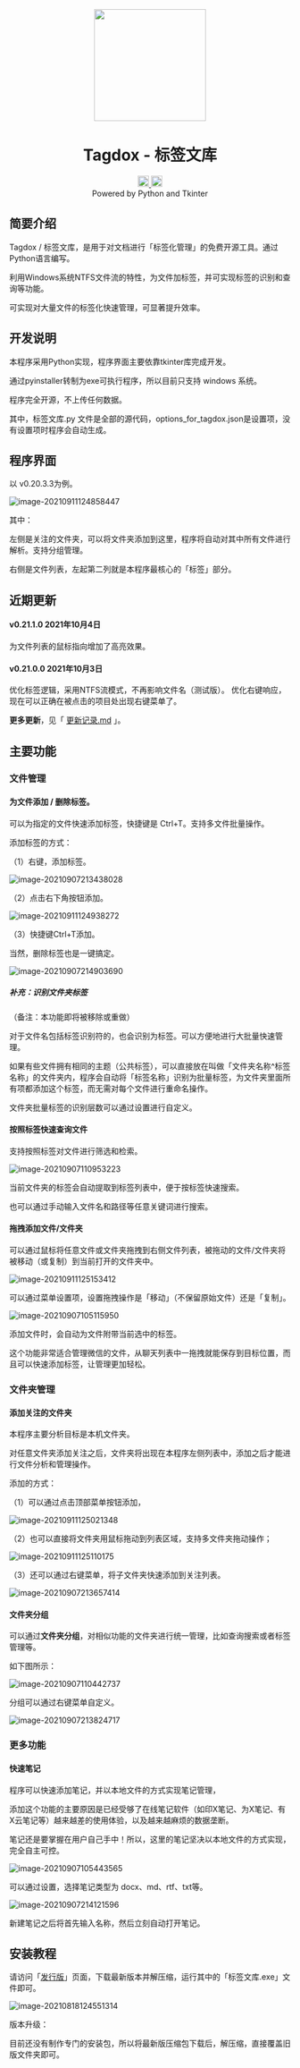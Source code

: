 <div align="center">
        <img src="_img/%E6%88%91%E7%9A%84%E6%96%87%E5%BA%93%E5%9B%BE%E6%A0%87%E8%AE%BE%E8%AE%A10630.png" height="200">
    <h1>
        <a src="https://github.com/HorseSword/tagdox">Tagdox</a> - 标签文库
    </h1>
    <a href="https://github.com/HorseSword/tagdox">
    <img src="https://img.shields.io/badge/Github-Click--Me-blue?logo=github&style=flat-square" height="20" alt="Github Ready-to-Code">
  </a>
    <a href="https://gitee.com/horse_sword/my-local-library">
    <img src="https://img.shields.io/badge/Gitee-Click--Me-blue?logo=gitee&style=flat-square&color=c71d23" height="20" alt="Gitee Ready-to-Code">
  </a>
    <!-- Short description: -->
  <div>Powered by Python and Tkinter</div>
</div>





## 简要介绍

Tagdox / 标签文库，是用于对文档进行「标签化管理」的免费开源工具。通过Python语言编写。

利用Windows系统NTFS文件流的特性，为文件加标签，并可实现标签的识别和查询等功能。

可实现对大量文件的标签化快速管理，可显著提升效率。



## 开发说明

本程序采用Python实现，程序界面主要依靠tkinter库完成开发。

通过pyinstaller转制为exe可执行程序，所以目前只支持 windows 系统。

程序完全开源，不上传任何数据。

其中，标签文库.py 文件是全部的源代码，options_for_tagdox.json是设置项，没有设置项时程序会自动生成。



## 程序界面

以 v0.20.3.3为例。

![image-20210911124858447](_img/image-20210911124858447.png)



其中：

左侧是关注的文件夹，可以将文件夹添加到这里，程序将自动对其中所有文件进行解析。支持分组管理。

右侧是文件列表，左起第二列就是本程序最核心的「标签」部分。



## 近期更新

#### v0.21.1.0 2021年10月4日
为文件列表的鼠标指向增加了高亮效果。
#### v0.21.0.0 2021年10月3日
优化标签逻辑，采用NTFS流模式，不再影响文件名（测试版）。
优化右键响应，现在可以正确在被点击的项目处出现右键菜单了。



**更多更新**，见「 [更新记录.md](更新记录.md) 」。




## 主要功能





### 文件管理



#### 为文件添加 / 删除标签。

可以为指定的文件快速添加标签，快捷键是 Ctrl+T。支持多文件批量操作。

添加标签的方式：

（1）右键，添加标签。

![image-20210907213438028](_img/image-20210907213438028.png)

（2）点击右下角按钮添加。

![image-20210911124938272](_img/image-20210911124938272.png)

（3）快捷键Ctrl+T添加。



当然，删除标签也是一键搞定。

![image-20210907214903690](_img/image-20210907214903690.png)





##### 补充：识别文件夹标签

（备注：本功能即将被移除或重做）

对于文件名包括标签识别符的，也会识别为标签。可以方便地进行大批量快速管理。

如果有些文件拥有相同的主题（公共标签），可以直接放在叫做「文件夹名称^标签名称」的文件夹内，程序会自动将「标签名称」识别为批量标签，为文件夹里面所有项都添加这个标签，而无需对每个文件进行重命名操作。

文件夹批量标签的识别层数可以通过设置进行自定义。



#### 按照标签快速查询文件

支持按照标签对文件进行筛选和检索。

![image-20210907110953223](_img/image-20210907110953223.png)



当前文件夹的标签会自动提取到标签列表中，便于按标签快速搜索。

也可以通过手动输入文件名和路径等任意关键词进行搜索。



#### 拖拽添加文件/文件夹

可以通过鼠标将任意文件或文件夹拖拽到右侧文件列表，被拖动的文件/文件夹将被移动（或复制）到当前打开的文件夹中。

![image-20210911125153412](_img/image-20210911125153412.png)

可以通过菜单设置项，设置拖拽操作是「移动」（不保留原始文件）还是「复制」。

![image-20210907105115950](_img/image-20210907105115950-16309830777422.png)

添加文件时，会自动为文件附带当前选中的标签。



这个功能非常适合管理微信的文件，从聊天列表中一拖拽就能保存到目标位置，而且可以快速添加标签，让管理更加轻松。



### 文件夹管理



#### 添加关注的文件夹

本程序主要分析目标是本机文件夹。

对任意文件夹添加关注之后，文件夹将出现在本程序左侧列表中，添加之后才能进行文件分析和管理操作。

添加的方式：

（1）可以通过点击顶部菜单按钮添加，

![image-20210911125021348](_img/image-20210911125021348.png)



（2）也可以直接将文件夹用鼠标拖动到列表区域，支持多文件夹拖动操作；

![image-20210911125110175](_img/image-20210911125110175.png)



（3）还可以通过右键菜单，将子文件夹快速添加到关注列表。

![image-20210907213657414](_img/image-20210907213657414.png)

#### 文件夹分组

可以通过**文件夹分组**，对相似功能的文件夹进行统一管理，比如查询搜索或者标签管理等。

如下图所示：

![image-20210907110442737](_img/image-20210907110442737.png)



分组可以通过右键菜单自定义。

![image-20210907213824717](_img/image-20210907213824717.png)



### 更多功能



#### 快速笔记

程序可以快速添加笔记，并以本地文件的方式实现笔记管理，

添加这个功能的主要原因是已经受够了在线笔记软件（如印X笔记、为X笔记、有X云笔记等）越来越差的使用体验，以及越来越麻烦的数据垄断。

笔记还是要掌握在用户自己手中！所以，这里的笔记坚决以本地文件的方式实现，完全自主可控。



![image-20210907105443565](_img/image-20210907105443565.png)



可以通过设置，选择笔记类型为 docx、md、rtf、txt等。

![image-20210907214121596](_img/image-20210907214121596.png)

新建笔记之后将首先输入名称，然后立刻自动打开笔记。







## 安装教程



请访问「[发行版](https://gitee.com/horse_sword/my-local-library/releases)」页面，下载最新版本并解压缩，运行其中的「标签文库.exe」文件即可。

![image-20210818124551314](_img/image-20210818124551314.png)

版本升级：

目前还没有制作专门的安装包，所以将最新版压缩包下载后，解压缩，直接覆盖旧版文件夹即可。

